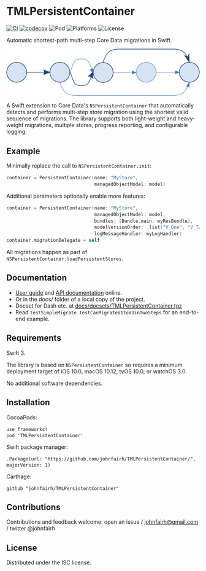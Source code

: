 <!--
TMLPersistentContainer
README.md
Distributed under the ISC license, see LICENSE.
-->

# TMLPersistentContainer

[![CI](https://travis-ci.org/johnfairh/TMLPersistentContainer.svg?branch=master)](https://travis-ci.org/johnfairh/TMLPersistentContainer)
[![codecov](https://codecov.io/gh/johnfairh/TMLPersistentContainer/branch/master/graph/badge.svg)](https://codecov.io/gh/johnfairh/TMLPersistentContainer)
![Pod](https://cocoapod-badges.herokuapp.com/v/TMLPersistentContainer/badge.png)
![Platforms](https://cocoapod-badges.herokuapp.com/p/TMLPersistentContainer/badge.png)
![License](https://cocoapod-badges.herokuapp.com/l/TMLPersistentContainer/badge.png)

Automatic shortest-path multi-step Core Data migrations in Swift.

![logo](SourceDocs/logo.png)

A Swift extension to Core Data's `NSPersistentContainer` that automatically
detects and performs multi-step store migration using the shortest valid
sequence of migrations. The library supports both light-weight and
heavy-weight migrations, multiple stores, progress reporting, and configurable
logging.

## Example

Minimally replace the call to `NSPersistentContainer.init`:

```swift
container = PersistentContainer(name: "MyStore",
                                managedObjectModel: model)
```

Additional parameters optionally enable more features:

```swift
container = PersistentContainer(name: "MyStore",
                                managedObjectModel: model,
                                bundles: [Bundle.main, myResBundle],
                                modelVersionOrder: .list("V_One", "V_Two", "V_Six"),
                                logMessageHandler: myLogHandler)
container.migrationDelegate = self
```

All migrations happen as part of `NSPersistentContainer.loadPersistentStores`.

## Documentation

* [User guide](https://johnfairh.github.io/TMLPersistentContainer/usage.html) and
[API documentation](https://johnfairh.github.io/TMLPersistentContainer/) online.
* Or in the docs/ folder of a local copy of the project.
* Docset for Dash etc. at [docs/docsets/TMLPersistentContainer.tgz](https://johnfairh.github.io/TMLPersistentContainer/docsets/TMLPersistentContainer.tgz)
* Read `TestSimpleMigrate.testCanMigrateV1toV3inTwoSteps` for an end-to-end
  example.


## Requirements

Swift 3.

The library is based on `NSPersistentContainer` so requires a minimum
deployment target of iOS 10.0, macOS 10.12, tvOS 10.0, or watchOS 3.0.

No additional software dependencies.

## Installation

CocoaPods:

    use_frameworks!
    pod 'TMLPersistentContainer'

Swift package manager:

    .Package(url: "https://github.com/johnfairh/TMLPersistentContainer/", majorVersion: 1)

Carthage:

    github "johnfairh/TMLPersistentContainer"

## Contributions

Contributions and feedback welcome: open an issue / johnfairh@gmail.com / twitter @johnfairh

## License

Distributed under the ISC license.
